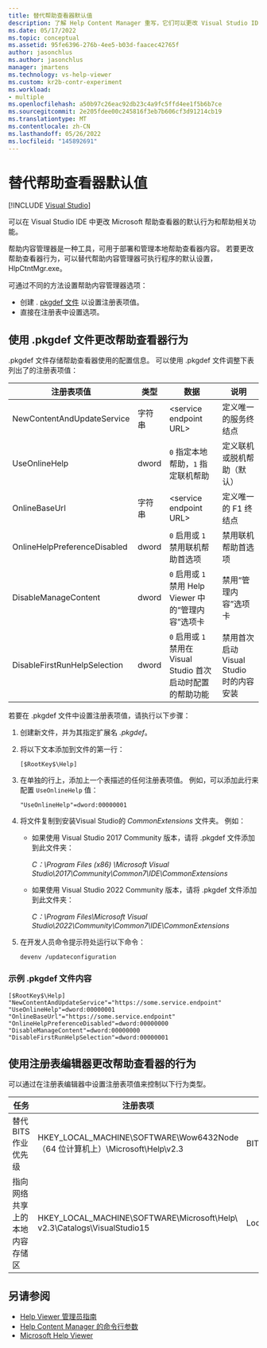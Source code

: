 ```yaml
---
title: 替代帮助查看器默认值
description: 了解 Help Content Manager 重写，它们可以更改 Visual Studio IDE 中的 Help Viewer 和帮助相关功能的默认行为。
ms.date: 05/17/2022
ms.topic: conceptual
ms.assetid: 95fe6396-276b-4ee5-b03d-faacec42765f
author: jasonchlus
ms.author: jasonchlus
manager: jmartens
ms.technology: vs-help-viewer
ms.custom: kr2b-contr-experiment
ms.workload:
- multiple
ms.openlocfilehash: a50b97c26eac92db23c4a9fc5ffd4ee1f5b6b7ce
ms.sourcegitcommit: 2e205fdee00c245816f3eb7b606cf3d91214cb19
ms.translationtype: MT
ms.contentlocale: zh-CN
ms.lasthandoff: 05/26/2022
ms.locfileid: "145892691"
---
```

# <a name="override-help-viewer-defaults"></a>替代帮助查看器默认值

 [!INCLUDE [Visual Studio](~/includes/applies-to-version/vs-windows-only.md)]

可以在 Visual Studio IDE 中更改 Microsoft 帮助查看器的默认行为和帮助相关功能。

帮助内容管理器是一种工具，可用于部署和管理本地帮助查看器内容。 若要更改帮助查看器行为，可以替代帮助内容管理器可执行程序的默认设置，HlpCtntMgr.exe。

可通过不同的方法设置帮助内容管理器选项：

- 创建 . [pkgdef 文件](https://devblogs.microsoft.com/visualstudio/whats-a-pkgdef-and-why/) 以设置注册表项值。
- 直接在注册表中设置选项。

## <a name="use-a-pkgdef-file-to-change-help-viewer-behavior"></a>使用 .pkgdef 文件更改帮助查看器行为

.pkgdef 文件存储帮助查看器使用的配置信息。 可以使用 .pkgdef 文件调整下表列出了的注册表项值：

|注册表项值|类型|数据|说明|
|------------------|----|----|-----------|
|NewContentAndUpdateService|字符串|\<service endpoint URL\>|定义唯一的服务终结点|
|UseOnlineHelp|dword|`0` 指定本地帮助，`1` 指定联机帮助|定义联机或脱机帮助（默认）|
|OnlineBaseUrl|字符串|\<service endpoint URL\>|定义唯一的 F1 终结点|
|OnlineHelpPreferenceDisabled|dword|`0` 启用或 `1` 禁用联机帮助首选项|禁用联机帮助首选项|
|DisableManageContent|dword|`0` 启用或 `1` 禁用 Help Viewer 中的“管理内容”选项卡|禁用“管理内容”选项卡|
|DisableFirstRunHelpSelection|dword|`0` 启用或 `1` 禁用在 Visual Studio 首次启动时配置的帮助功能|禁用首次启动 Visual Studio 时的内容安装|

若要在 .pkgdef 文件中设置注册表项值，请执行以下步骤：

1. 创建新文件，并为其指定扩展名 *.pkgdef*。

1. 将以下文本添加到文件的第一行：

   `[$RootKey$\Help]`

1. 在单独的行上，添加上一个表描述的任何注册表项值。 例如，可以添加此行来配置 `UseOnlineHelp` 值：

   `"UseOnlineHelp"=dword:00000001`

1. 将文件复制到安装Visual Studio的 *CommonExtensions* 文件夹。 例如：

   - 如果使用 Visual Studio 2017 Community 版本，请将 .pkgdef 文件添加到此文件夹：

     *C：\Program Files (x86) \Microsoft Visual Studio\2017\Community\Common7\IDE\CommonExtensions*

   - 如果使用 Visual Studio 2022 Community 版本，请将 .pkgdef 文件添加到此文件夹：

     *C：\Program Files\Microsoft Visual Studio\2022\Community\Common7\IDE\CommonExtensions*

1. 在开发人员命令提示符处运行以下命令：

   `devenv /updateconfiguration`

### <a name="example-pkgdef-file-contents"></a>示例 .pkgdef 文件内容

```pkgdef
[$RootKey$\Help]
"NewContentAndUpdateService"="https://some.service.endpoint"
"UseOnlineHelp"=dword:00000001
"OnlineBaseUrl"="https://some.service.endpoint"
"OnlineHelpPreferenceDisabled"=dword:00000000
"DisableManageContent"=dword:00000000
"DisableFirstRunHelpSelection"=dword:00000001
```

## <a name="use-registry-editor-to-change-help-viewer-behavior"></a>使用注册表编辑器更改帮助查看器的行为

可以通过在注册表编辑器中设置注册表项值来控制以下行为类型。

|任务|注册表项|Value|数据|
|----------|-----|------|----|
|替代 BITS 作业优先级|HKEY_LOCAL_MACHINE\SOFTWARE\Wow6432Node（64 位计算机上）\Microsoft\Help\v2.3|BITSPriority|**foreground**、**high**、**normal** 或 **low**|
|指向网络共享上的本地内容存储区|HKEY_LOCAL_MACHINE\SOFTWARE\Microsoft\Help\ v2.3\Catalogs\VisualStudio15|LocationPath|*ContentStoreNetworkShare*|

## <a name="see-also"></a>另请参阅

- [Help Viewer 管理员指南](../help-viewer/administrator-guide.md)
- [Help Content Manager 的命令行参数](../help-viewer/command-line-arguments.md)
- [Microsoft Help Viewer](../help-viewer/overview.md)